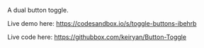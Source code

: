 A dual button toggle. 

Live demo here: https://codesandbox.io/s/toggle-buttons-ibehrb

Live code here: https://githubbox.com/keiryan/Button-Toggle
